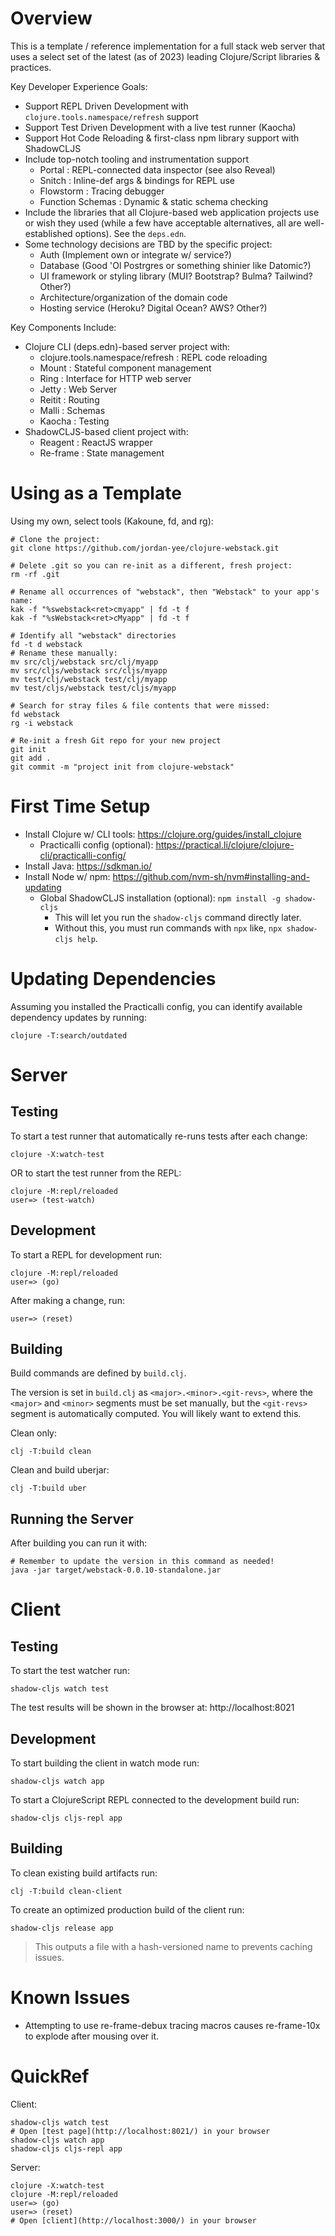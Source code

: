 # Overview

This is a template / reference implementation for a full stack web server that
uses a select set of the latest (as of 2023) leading Clojure/Script libraries &
practices.

Key Developer Experience Goals:
- Support REPL Driven Development with `clojure.tools.namespace/refresh` support
- Support Test Driven Development with a live test runner (Kaocha)
- Support Hot Code Reloading & first-class npm library support with ShadowCLJS
- Include top-notch tooling and instrumentation support
  - Portal           : REPL-connected data inspector (see also Reveal)
  - Snitch           : Inline-def args & bindings for REPL use
  - Flowstorm        : Tracing debugger
  - Function Schemas : Dynamic & static schema checking
- Include the libraries that all Clojure-based web application projects use or
  wish they used (while a few have acceptable alternatives, all are
  well-established options). See the `deps.edn`.
- Some technology decisions are TBD by the specific project:
  - Auth (Implement own or integrate w/ service?)
  - Database (Good 'Ol Postrgres or something shinier like Datomic?)
  - UI framework or styling library (MUI? Bootstrap? Bulma? Tailwind? Other?)
  - Architecture/organization of the domain code
  - Hosting service (Heroku? Digital Ocean? AWS? Other?)

Key Components Include:
- Clojure CLI (deps.edn)-based server project with:
  - clojure.tools.namespace/refresh : REPL code reloading
  - Mount                           : Stateful component management
  - Ring                            : Interface for HTTP web server
  - Jetty                           : Web Server
  - Reitit                          : Routing
  - Malli                           : Schemas
  - Kaocha                          : Testing
- ShadowCLJS-based client project with:
  - Reagent                         : ReactJS wrapper
  - Re-frame                        : State management

# Using as a Template

Using my own, select tools (Kakoune, fd, and rg):
```
# Clone the project:
git clone https://github.com/jordan-yee/clojure-webstack.git

# Delete .git so you can re-init as a different, fresh project:
rm -rf .git

# Rename all occurrences of "webstack", then "Webstack" to your app's name:
kak -f "%swebstack<ret>cmyapp" | fd -t f
kak -f "%sWebstack<ret>cMyapp" | fd -t f

# Identify all "webstack" directories
fd -t d webstack
# Rename these manually:
mv src/clj/webstack src/clj/myapp
mv src/cljs/webstack src/cljs/myapp
mv test/clj/webstack test/clj/myapp
mv test/cljs/webstack test/cljs/myapp

# Search for stray files & file contents that were missed:
fd webstack
rg -i webstack

# Re-init a fresh Git repo for your new project
git init
git add .
git commit -m "project init from clojure-webstack"
```

# First Time Setup

- Install Clojure w/ CLI tools: https://clojure.org/guides/install_clojure
  - Practicalli config (optional): https://practical.li/clojure/clojure-cli/practicalli-config/
- Install Java: https://sdkman.io/
- Install Node w/ npm: https://github.com/nvm-sh/nvm#installing-and-updating
  - Global ShadowCLJS installation (optional): `npm install -g shadow-cljs`
    - This will let you run the `shadow-cljs` command directly later.
    - Without this, you must run commands with `npx` like, `npx shadow-cljs help`.

# Updating Dependencies

Assuming you installed the Practicalli config, you can identify available
dependency updates by running:
```
clojure -T:search/outdated
```

# Server

## Testing

To start a test runner that automatically re-runs tests after each change:
```
clojure -X:watch-test
```

OR to start the test runner from the REPL:
```
clojure -M:repl/reloaded
user=> (test-watch)
```

## Development

To start a REPL for development run:
```
clojure -M:repl/reloaded
user=> (go)
```

After making a change, run:
```
user=> (reset)
```

## Building

Build commands are defined by `build.clj`.

The version is set in `build.clj` as `<major>.<minor>.<git-revs>`, where the
`<major>` and `<minor>` segments must be set manually, but the `<git-revs>`
segment is automatically computed. You will likely want to extend this.

Clean only:
```
clj -T:build clean
```

Clean and build uberjar:
```
clj -T:build uber
```

## Running the Server

After building you can run it with:
```
# Remember to update the version in this command as needed!
java -jar target/webstack-0.0.10-standalone.jar
```

# Client

## Testing

To start the test watcher run:
```
shadow-cljs watch test
```

The test results will be shown in the browser at: http://localhost:8021

## Development

To start building the client in watch mode run:
```
shadow-cljs watch app
```

To start a ClojureScript REPL connected to the development build run:
```
shadow-cljs cljs-repl app
```

## Building

To clean existing build artifacts run:
```
clj -T:build clean-client
```

To create an optimized production build of the client run:
```
shadow-cljs release app
```

> This outputs a file with a hash-versioned name to prevents caching issues.

# Known Issues

- Attempting to use re-frame-debux tracing macros causes re-frame-10x to explode
  after mousing over it.

# QuickRef

Client:
```
shadow-cljs watch test
# Open [test page](http://localhost:8021/) in your browser
shadow-cljs watch app
shadow-cljs cljs-repl app
```

Server:
```
clojure -X:watch-test
clojure -M:repl/reloaded
user=> (go)
user=> (reset)
# Open [client](http://localhost:3000/) in your browser
```
